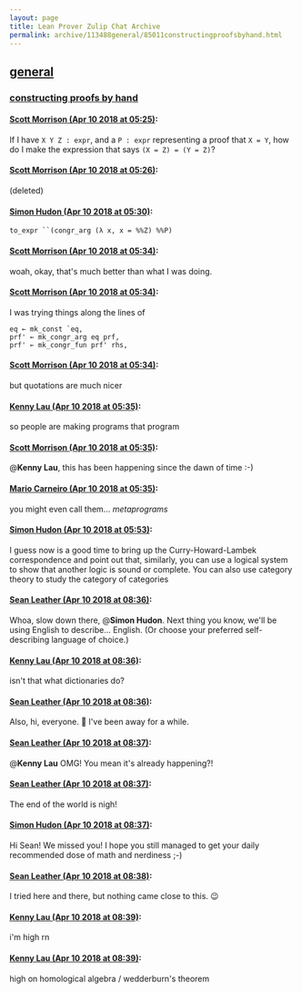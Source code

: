 ```yaml
---
layout: page
title: Lean Prover Zulip Chat Archive 
permalink: archive/113488general/85011constructingproofsbyhand.html
---
```


## [general](index.html)
### [constructing proofs by hand](85011constructingproofsbyhand.html)

#### [Scott Morrison (Apr 10 2018 at 05:25)](https://leanprover.zulipchat.com/#narrow/stream/113488-general/topic/constructing%20proofs%20by%20hand/near/124867540):
If I have `X Y Z : expr`, and a `P : expr` representing a proof that `X = Y`, how do I make the expression that says `(X = Z) = (Y = Z)`?

#### [Scott Morrison (Apr 10 2018 at 05:26)](https://leanprover.zulipchat.com/#narrow/stream/113488-general/topic/constructing%20proofs%20by%20hand/near/124867582):
(deleted)

#### [Simon Hudon (Apr 10 2018 at 05:30)](https://leanprover.zulipchat.com/#narrow/stream/113488-general/topic/constructing%20proofs%20by%20hand/near/124867698):
`to_expr ``(congr_arg (λ x, x = %%Z) %%P)`

#### [Scott Morrison (Apr 10 2018 at 05:34)](https://leanprover.zulipchat.com/#narrow/stream/113488-general/topic/constructing%20proofs%20by%20hand/near/124867800):
woah, okay, that's much better than what I was doing.

#### [Scott Morrison (Apr 10 2018 at 05:34)](https://leanprover.zulipchat.com/#narrow/stream/113488-general/topic/constructing%20proofs%20by%20hand/near/124867805):
I was trying things along the lines of 
````
eq ← mk_const `eq,
prf' ← mk_congr_arg eq prf,
prf' ← mk_congr_fun prf' rhs,
 ````

#### [Scott Morrison (Apr 10 2018 at 05:34)](https://leanprover.zulipchat.com/#narrow/stream/113488-general/topic/constructing%20proofs%20by%20hand/near/124867808):
but quotations are much nicer

#### [Kenny Lau (Apr 10 2018 at 05:35)](https://leanprover.zulipchat.com/#narrow/stream/113488-general/topic/constructing%20proofs%20by%20hand/near/124867815):
so people are making programs that program

#### [Scott Morrison (Apr 10 2018 at 05:35)](https://leanprover.zulipchat.com/#narrow/stream/113488-general/topic/constructing%20proofs%20by%20hand/near/124867818):
@**Kenny Lau**, this has been happening since the dawn of time :-)

#### [Mario Carneiro (Apr 10 2018 at 05:35)](https://leanprover.zulipchat.com/#narrow/stream/113488-general/topic/constructing%20proofs%20by%20hand/near/124867819):
you might even call them... *metaprograms*

#### [Simon Hudon (Apr 10 2018 at 05:53)](https://leanprover.zulipchat.com/#narrow/stream/113488-general/topic/constructing%20proofs%20by%20hand/near/124868318):
I guess now is a good time to bring up the Curry-Howard-Lambek correspondence and point out that, similarly, you can use a logical system to show that another logic is sound or complete. You can also use category theory to study the category of categories

#### [Sean Leather (Apr 10 2018 at 08:36)](https://leanprover.zulipchat.com/#narrow/stream/113488-general/topic/constructing%20proofs%20by%20hand/near/124872852):
Whoa, slow down there, @**Simon Hudon**. Next thing you know, we'll be using English to describe... English. (Or choose your preferred self-describing language of choice.)

#### [Kenny Lau (Apr 10 2018 at 08:36)](https://leanprover.zulipchat.com/#narrow/stream/113488-general/topic/constructing%20proofs%20by%20hand/near/124872856):
isn't that what dictionaries do?

#### [Sean Leather (Apr 10 2018 at 08:36)](https://leanprover.zulipchat.com/#narrow/stream/113488-general/topic/constructing%20proofs%20by%20hand/near/124872858):
Also, hi, everyone. :wave: I've been away for a while.

#### [Sean Leather (Apr 10 2018 at 08:37)](https://leanprover.zulipchat.com/#narrow/stream/113488-general/topic/constructing%20proofs%20by%20hand/near/124872864):
@**Kenny Lau** OMG! You mean it's already happening?!

#### [Sean Leather (Apr 10 2018 at 08:37)](https://leanprover.zulipchat.com/#narrow/stream/113488-general/topic/constructing%20proofs%20by%20hand/near/124872866):
The end of the world is nigh!

#### [Simon Hudon (Apr 10 2018 at 08:37)](https://leanprover.zulipchat.com/#narrow/stream/113488-general/topic/constructing%20proofs%20by%20hand/near/124872868):
Hi Sean! We missed you! I hope you still managed to get your daily recommended dose of math and nerdiness ;-)

#### [Sean Leather (Apr 10 2018 at 08:38)](https://leanprover.zulipchat.com/#narrow/stream/113488-general/topic/constructing%20proofs%20by%20hand/near/124872909):
I tried here and there, but nothing came close to this. :wink:

#### [Kenny Lau (Apr 10 2018 at 08:39)](https://leanprover.zulipchat.com/#narrow/stream/113488-general/topic/constructing%20proofs%20by%20hand/near/124872918):
i'm high rn

#### [Kenny Lau (Apr 10 2018 at 08:39)](https://leanprover.zulipchat.com/#narrow/stream/113488-general/topic/constructing%20proofs%20by%20hand/near/124872919):
high on homological algebra / wedderburn's theorem

